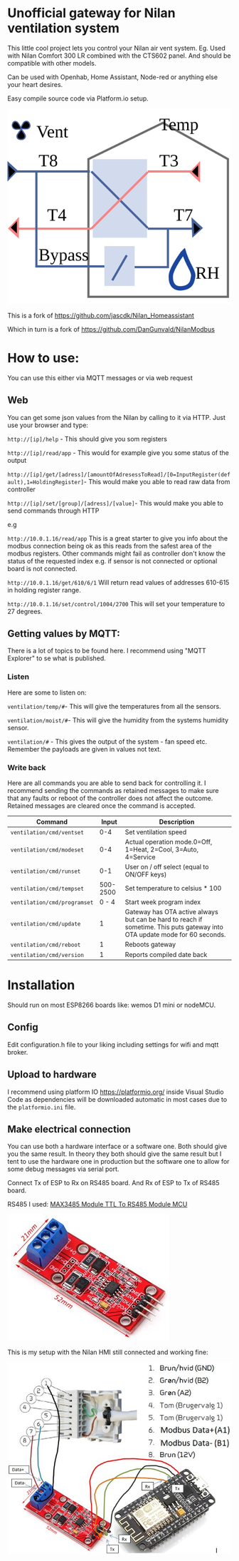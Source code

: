 # Unofficial gateway for Nilan ventilation system

This little cool project lets you control your Nilan air vent system. Eg. Used with Nilan Comfort 300 LR combined with the CTS602 panel. And should be compatible with other models.

Can be used with Openhab, Home Assistant, Node-red or anything else your heart desires.

Easy compile source code via Platform.io setup.

![SVG preview of system](images/overview.svg)

This is a fork of https://github.com/jascdk/Nilan_Homeassistant

Which in turn is a fork of https://github.com/DanGunvald/NilanModbus

# How to use:
You can use this either via MQTT messages or via web request

## Web
You can get some json values from the Nilan by calling to it via HTTP. Just use your browser and type:

`http://[ip]/help` - This should give you som registers

`http://[ip]/read/app` - This would for example give you some status of the output

`http://[ip]/get/[adress]/[amountOfAdresessToRead]/[0=InputRegister(default),1=HoldingRegister]`- This would make you able to read raw data from controller 

`http://[ip]/set/[group]/[adress]/[value]`- This would make you able to send commands through HTTP 



e.g

`http://10.0.1.16/read/app` This is a great starter to give you info about the modbus connection being ok as this reads from the safest area of the modbus registers. Other commands might fail as controller don't know the status of the requested index e.g. if sensor is not connected or optional board is not connected.

`http://10.0.1.16/get/610/6/1` Will return read values of addresses 610-615 in holding register range. 

`http://10.0.1.16/set/control/1004/2700` This will set your temperature to 27 degrees. 


## Getting values by MQTT:

There is a lot of topics to be found here. I recommend using "MQTT Explorer" to se what is published.

### Listen

Here are some to listen on:

`ventilation/temp/#`- This will give the temperatures from all the sensors.

`ventilation/moist/#`- This will give the humidity from the systems humidity sensor.

`ventilation/#` - This gives the output of the system - fan speed etc. Remember the payloads are given in values not text.

### Write back

Here are all commands you are able to send back for controlling it. I recommend sending the commands as retained messages to make sure that any faults or reboot of the controller does not affect the outcome. Retained messages are cleared once the command is accepted.

| Command | Input |Description |
| ---   |---| ---|
|`ventilation/cmd/ventset`| 0-4 | Set ventilation speed |
|`ventilation/cmd/modeset`| 0-4 |Actual operation mode.0=Off, 1=Heat, 2=Cool, 3=Auto, 4=Service |
|`ventilation/cmd/runset`| 0-1 | User on / off select (equal to ON/OFF keys) |
|`ventilation/cmd/tempset`| 500-2500 | Set temperature to celsius * 100 |
|`ventilation/cmd/programset`| 0 - 4 | Start week program index |
|`ventilation/cmd/update`| 1 | Gateway has OTA active always but can be hard to reach if sometime. This puts gateway into OTA update mode for 60  seconds.  |
|`ventilation/cmd/reboot`| 1 | Reboots gateway |
|`ventilation/cmd/version`| 1 | Reports compiled date back |


# Installation
Should run on most ESP8266 boards like: wemos D1 mini or nodeMCU.

## Config
Edit configuration.h file to your liking including settings for wifi and mqtt broker.

## Upload to hardware
I recommend using platform IO https://platformio.org/ inside Visual Studio Code as dependencies will be downloaded automatic in most cases due to the `platformio.ini` file.

## Make electrical connection
You can use both a hardware interface or a software one. Both should give you the same result. In theory they both should give the same result but I tent to use the hardware one in production but the software one to allow for some debug messages via serial port.

Connect Tx of ESP to Rx on RS485 board. And Rx of ESP to Tx of RS485 board.

RS485 I used: [MAX3485 Module TTL To RS485 Module MCU](https://www.aliexpress.com/item/32828100565.html)

![RS485-board.JPG](images/RS485-board.JPG)

This is my setup with the Nilan HMI still connected and working fine:

![connection.JPG](images/connection.JPG)

